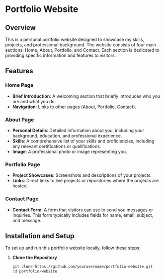 # Portfolio Website

## Overview

This is a personal portfolio website designed to showcase my skills, projects, and professional background. The website consists of four main sections: Home, About, Portfolio, and Contact. Each section is dedicated to providing specific information and features to visitors.

## Features

### Home Page

- **Brief Introduction**: A welcoming section that briefly introduces who you are and what you do.
- **Navigation**: Links to other pages (About, Portfolio, Contact).

### About Page

- **Personal Details**: Detailed information about you, including your background, education, and professional experience.
- **Skills**: A comprehensive list of your skills and proficiencies, including any relevant certifications or qualifications.
- **Image**: A professional photo or image representing you.

### Portfolio Page

- **Project Showcases**: Screenshots and descriptions of your projects.
- **Links**: Direct links to live projects or repositories where the projects are hosted.

### Contact Page

- **Contact Form**: A form that visitors can use to send you messages or inquiries. This form typically includes fields for name, email, subject, and message.

## Installation and Setup

To set up and run this portfolio website locally, follow these steps:

1. **Clone the Repository**

   ```bash
   git clone https://github.com/yourusername/portfolio-website.git
   cd portfolio-website
